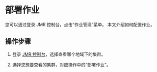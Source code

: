 # 部署作业

您可以通过登录 JMR 控制台，点击“作业管理”菜单。
本文介绍如何配置作业。

## 操作步骤
1. 登录 [JMR 控制台](https://xdata.jdcloud.com/rmgr/resources/res-manage/custom-resources.html#/)，选择查看哪个地域下的集群。

2. 选择您想要查看的集群，对应操作中的“部署作业”。


	   


